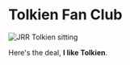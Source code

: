 # Tolkien Fan Club

![JRR Tolkien sitting](/images/tolkien.png)

Here's the deal, **I like Tolkien**.